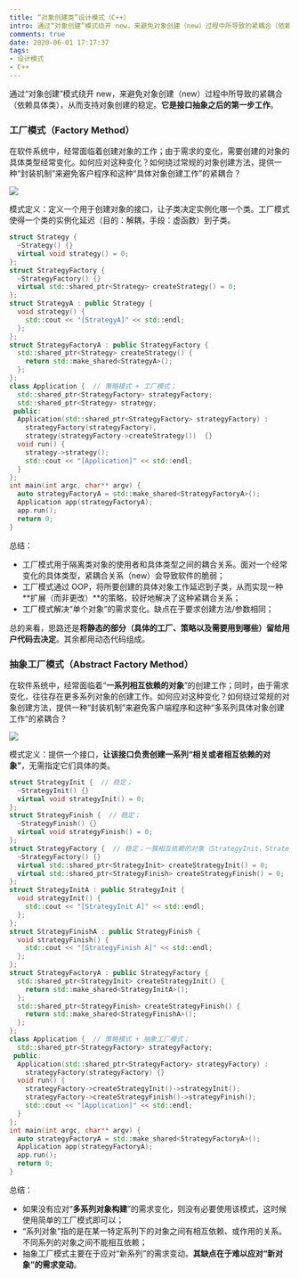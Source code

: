 ```yaml
---
title: “对象创建类”设计模式（C++）
intro: 通过“对象创建”模式绕开 new，来避免对象创建（new）过程中所导致的紧耦合（依赖具体类），从而支持对象创建的稳定。它是接口抽象之后的第一步工作。
comments: true
date: 2020-06-01 17:17:37
tags:
- 设计模式
- C++
---
```


通过“对象创建”模式绕开 new，来避免对象创建（new）过程中所导致的紧耦合（依赖具体类），从而支持对象创建的稳定。**它是接口抽象之后的第一步工作**。

### 工厂模式（Factory Method）

在软件系统中，经常面临着创建对象的工作；由于需求的变化，需要创建的对象的具体类型经常变化。如何应对这种变化？如何绕过常规的对象创建方法，提供一种“封装机制”来避免客户程序和这种“具体对象创建工作”的紧耦合？

![](1.png)

模式定义：定义一个用于创建对象的接口，让子类决定实例化哪一个类。工厂模式使得一个类的实例化延迟（目的：解耦，手段：虚函数）到子类。

```cpp
struct Strategy {
  ~Strategy() {}
  virtual void strategy() = 0;
};
struct StrategyFactory {
  ~StrategyFactory() {}
  virtual std::shared_ptr<Strategy> createStrategy() = 0;
};
struct StrategyA : public Strategy {
  void strategy() {
    std::cout << "[StrategyA]" << std::endl;
  };
};
struct StrategyFactoryA : public StrategyFactory {
  std::shared_ptr<Strategy> createStrategy() {
    return std::make_shared<StrategyA>();
  };
};
class Application {  // 策略模式 + 工厂模式；
  std::shared_ptr<StrategyFactory> strategyFactory;
  std::shared_ptr<Strategy> strategy;
 public:
  Application(std::shared_ptr<StrategyFactory> strategyFactory) : 
    strategyFactory(strategyFactory), 
    strategy(strategyFactory->createStrategy())  {}
  void run() {
    strategy->strategy();
    std::cout << "[Application]" << std::endl;
  }
};
int main(int argc, char** argv) {
  auto strategyFactoryA = std::make_shared<StrategyFactoryA>();
  Application app(strategyFactoryA);
  app.run();
  return 0;
}
```

总结：
* 工厂模式用于隔离类对象的使用者和具体类型之间的耦合关系。面对一个经常变化的具体类型，紧耦合关系（new）会导致软件的脆弱；
* 工厂模式通过 OOP，将所要创建的具体对象工作延迟到子类，从而实现一种**扩展（而非更改）**的策略，较好地解决了这种紧耦合关系；
* 工厂模式解决“单个对象”的需求变化。缺点在于要求创建方法/参数相同；

总的来看，思路还是**将静态的部分（具体的工厂、策略以及需要用到哪些）留给用户代码去决定**。其余都用动态代码组成。 

### 抽象工厂模式（Abstract Factory Method）

在软件系统中，经常面临着“**一系列相互依赖的对象**”的创建工作；同时，由于需求变化，往往存在更多系列对象的创建工作。如何应对这种变化？如何绕过常规的对象创建方法，提供一种“封装机制”来避免客户端程序和这种“多系列具体对象创建工作”的紧耦合？

![](2.png)

模式定义：提供一个接口，**让该接口负责创建一系列“相关或者相互依赖的对象”**，无需指定它们具体的类。

```cpp
struct StrategyInit {  // 稳定；
  ~StrategyInit() {}
  virtual void strategyInit() = 0;
};
struct StrategyFinish {  // 稳定；
  ~StrategyFinish() {}
  virtual void strategyFinish() = 0;
};
struct StrategyFactory {  // 稳定；一簇相互依赖的对象（StrategyInit，StrategyFinish）；
  ~StrategyFactory() {}
  virtual std::shared_ptr<StrategyInit> createStrategyInit() = 0;
  virtual std::shared_ptr<StrategyFinish> createStrategyFinish() = 0;
};
struct StrategyInitA : public StrategyInit {
  void strategyInit() {
    std::cout << "[StrategyInit A]" << std::endl;
  };
};
struct StrategyFinishA : public StrategyFinish {
  void strategyFinish() {
    std::cout << "[StrategyFinish A]" << std::endl;
  };
};
struct StrategyFactoryA : public StrategyFactory {
  std::shared_ptr<StrategyInit> createStrategyInit() {
    return std::make_shared<StrategyInitA>();
  };
  std::shared_ptr<StrategyFinish> createStrategyFinish() {
    return std::make_shared<StrategyFinishA>();
  };
};
class Application {  // 策略模式 + 抽象工厂模式；
  std::shared_ptr<StrategyFactory> strategyFactory;
 public:
  Application(std::shared_ptr<StrategyFactory> strategyFactory) : 
    strategyFactory(strategyFactory) {}
  void run() {
    strategyFactory->createStrategyInit()->strategyInit();
    strategyFactory->createStrategyFinish()->strategyFinish();
    std::cout << "[Application]" << std::endl;
  }
};
int main(int argc, char** argv) {
  auto strategyFactoryA = std::make_shared<StrategyFactoryA>();
  Application app(strategyFactoryA);
  app.run();
  return 0;
}
```

总结：
* 如果没有应对“**多系列对象构建**”的需求变化，则没有必要使用该模式，这时候使用简单的工厂模式即可以；
* “系列对象”指的是在某一特定系列下的对象之间有相互依赖、或作用的关系。不同系列的对象之间不能相互依赖；
* 抽象工厂模式主要在于应对“新系列”的需求变动。**其缺点在于难以应对“新对象”的需求变动**。
